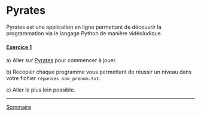 # Pyrates

Pyrates est une application en ligne permettant de découvrir la programmation via le langage Python de manière vidéoludique.

#### <ins>Exercice 1</ins>

a) Aller sur [Pyrates](https://py-rates.fr/) pour commencer à jouer.

b) Recopier chaque programme vous permettant de réussir un niveau dans votre fichier `réponses_nom_prenom.txt`.

c) Aller le plus loin possible.

_____________________

[Sommaire](./../../README.md)